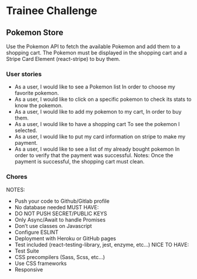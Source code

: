 # Trainee Challenge
## Pokemon Store
Use the Pokemon API to fetch the available Pokemon and add them to a shopping cart.
The Pokemon must be displayed in the shopping cart and a Stripe Card Element (react-stripe) to buy them.
### User stories
* As a user, I would like to see a Pokemon list In order to choose my favorite pokemon.
* As a user, I would like to click on a specific pokemon to check its stats to know the pokemon.
* As a user, I would like to add my pokemon to my cart, In order to buy them.
* As a user, I would like to have a shopping cart To see the pokemon I selected.
* As a user, I would like to put my card information on stripe to make my payment.
* As a user, I would like to see a list of my already bought pokemon In order to verify that the payment was successful.
Notes: Once the payment is successful, the shopping cart must clean.
### Chores
NOTES:
- Push your code to Github/Gitlab profile
- No database needed
MUST HAVE:
- DO NOT PUSH SECRET/PUBLIC KEYS
- Only Async/Await to handle Promises
- Don’t use classes on Javascript
- Configure ESLINT
- Deployment with Heroku or GitHub pages
- Test included (react-testing-library, jest, enzyme, etc...)
NICE TO HAVE:
- Test Suite
- CSS precompilers (Sass, Scss, etc...)
- Use CSS frameworks
- Responsive

